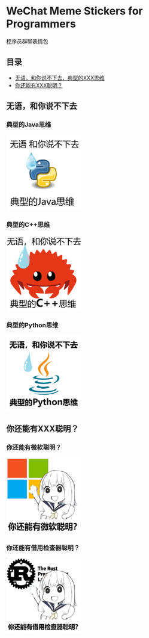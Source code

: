 # WeChat Meme Stickers for Programmers
程序员群聊表情包

## 目录
- [无语，和你说不下去，典型的XXX思维](https://github.com/anzhi0708/WXMemeStickers?tab=readme-ov-file#%E6%97%A0%E8%AF%AD%E5%92%8C%E4%BD%A0%E8%AF%B4%E4%B8%8D%E4%B8%8B%E5%8E%BB)
- [你还能有XXX聪明？](https://github.com/anzhi0708/WXMemeStickers?tab=readme-ov-file#%E4%BD%A0%E8%BF%98%E8%83%BD%E6%9C%89xxx%E8%81%AA%E6%98%8E)

## 无语，和你说不下去
### 典型的Java思维
<img src="./Im_speechless_I_cant_continue_talking_with_you/javamind.png" width="200" height="200" />

### 典型的C++思维
<img src="./Im_speechless_I_cant_continue_talking_with_you/cppmind.png" width="200" height="200" />

### 典型的Python思维
<img src="./Im_speechless_I_cant_continue_talking_with_you/pythonmind.png" width="200" height="200" />

## 你还能有XXX聪明？
### 你还能有微软聪明？
<img src="./Could_you_possibly_be_any_smarter_than_XXX/microsoft.png" width="200" height="200" />

### 你还能有借用检查器聪明？
<img src="./Could_you_possibly_be_any_smarter_than_XXX/rust_borrow_checker.png" width="200" height="200" />
